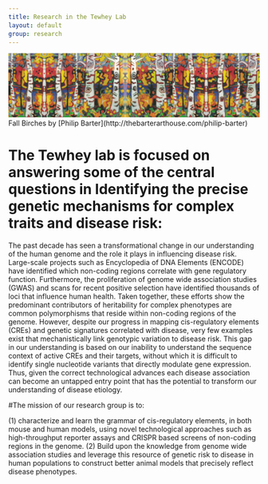 ```yaml
---
title: Research in the Tewhey Lab
layout: default
group: research
---
```


<img class="img-fluid mx-auto d-block" src="/static/img/research_philip_barter_fall_birches.png" alt="Fall Birches by Philip Barter">
Fall Birches by [Philip Barter](http://thebarterarthouse.com/philip-barter)

# The Tewhey lab is focused on answering some of the central questions in Identifying the precise genetic mechanisms for complex traits and disease risk:

The past decade has seen a transformational change in our understanding of the human genome and the role it plays in influencing disease risk. Large-­scale projects such as Encyclopedia of DNA Elements (ENCODE) have identified which non-­coding regions correlate with gene regulatory function. Furthermore, the proliferation of genome wide association studies (GWAS) and scans for recent positive selection have identified thousands of loci that influence human health. Taken together, these efforts show the predominant contributors of heritability for complex phenotypes are common polymorphisms that reside within non-­coding regions of the genome. However, despite our progress in mapping cis-­regulatory elements (CREs) and genetic signatures correlated with disease, very few examples exist that mechanistically link genotypic variation to disease risk. This gap in our understanding is based on our inability to understand the sequence context of active CREs and their targets, without which it is difficult to identify single nucleotide variants that directly modulate gene expression. Thus, given the correct technological advances each disease association can become an untapped entry point that has the potential to transform our understanding of disease etiology.

#The mission of our research group is to:

 (1) characterize and learn the grammar of cis-regulatory elements, in both mouse and human models, using novel technological approaches such as high-throughput reporter assays and CRISPR based screens of non-coding regions in the genome. (2) Build upon the knowledge from genome wide association studies and leverage this resource of genetic risk to disease in human populations to construct better animal models that precisely reflect disease phenotypes.
